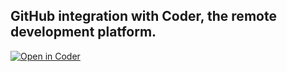 ## GitHub integration with Coder, the remote development platform.

[![Open in Coder](https://cdn.coder.com/embed-button.svg)](https://sandbox.coder.com/workspaces/git?org=61b7d7f8-ab89a10ee57d9c52b55facf3&image=61b8e2f6-52e55ee1c89d17ab74c326f3&tag=ubuntu&service=github&repo=git@github.com:ericpaulsen/react-demo.git)
